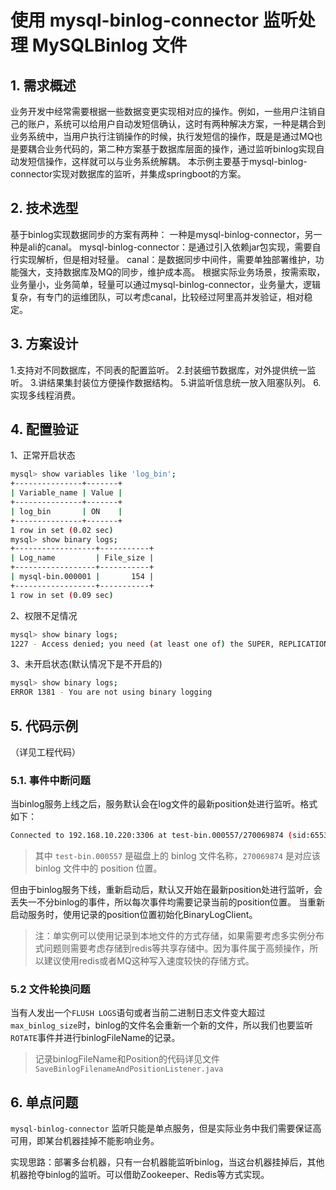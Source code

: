 # 使用 mysql-binlog-connector 监听处理 MySQLBinlog 文件

## 1. 需求概述
   业务开发中经常需要根据一些数据变更实现相对应的操作。例如，一些用户注销自己的账户，系统可以给用户自动发短信确认，这时有两种解决方案，一种是耦合到业务系统中，当用户执行注销操作的时候，执行发短信的操作，既是是通过MQ也是要耦合业务代码的，第二种方案基于数据库层面的操作，通过监听binlog实现自动发短信操作，这样就可以与业务系统解耦。
   本示例主要基于mysql-binlog-connector实现对数据库的监听，并集成springboot的方案。

## 2. 技术选型
   基于binlog实现数据同步的方案有两种：
   一种是mysql-binlog-connector，另一种是ali的canal。
   mysql-binlog-connector：是通过引入依赖jar包实现，需要自行实现解析，但是相对轻量。
   canal：是数据同步中间件，需要单独部署维护，功能强大，支持数据库及MQ的同步，维护成本高。
   根据实际业务场景，按需索取，业务量小，业务简单，轻量可以通过mysql-binlog-connector，业务量大，逻辑复杂，有专门的运维团队，可以考虑canal，比较经过阿里高并发验证，相对稳定。

## 3. 方案设计
   1.支持对不同数据库，不同表的配置监听。
   2.封装细节数据库，对外提供统一监听。
   3.讲结果集封装位方便操作数据结构。
   5.讲监听信息统一放入阻塞队列。
   6.实现多线程消费。

## 4. 配置验证

1、正常开启状态

```bash
mysql> show variables like 'log_bin';
+---------------+-------+
| Variable_name | Value |
+---------------+-------+
| log_bin       | ON    |
+---------------+-------+
1 row in set (0.02 sec)
mysql> show binary logs;
+------------------+-----------+
| Log_name         | File_size |
+------------------+-----------+
| mysql-bin.000001 |       154 |
+------------------+-----------+
1 row in set (0.09 sec)
```

2、权限不足情况

```bash
mysql> show binary logs;
1227 - Access denied; you need (at least one of) the SUPER, REPLICATION CLIENT privilege(s) for this operation
```

3、未开启状态(默认情况下是不开启的)

```bash
mysql> show binary logs;
ERROR 1381 - You are not using binary logging
```

## 5. 代码示例

（详见工程代码）

### 5.1. 事件中断问题

当binlog服务上线之后，服务默认会在log文件的最新position处进行监听。格式如下：

```bash
Connected to 192.168.10.220:3306 at test-bin.000557/270069874 (sid:65535, cid:1089065)
```

> 其中 `test-bin.000557` 是磁盘上的 binlog 文件名称，`270069874` 是对应该 binlog 文件中的 position 位置。

但由于binlog服务下线，重新启动后，默认又开始在最新position处进行监听，会丢失一不分binlog的事件，所以每次事件均需要记录当前的position位置。
当重新启动服务时，使用记录的position位置初始化BinaryLogClient。

> 注：单实例可以使用记录到本地文件的方式存储，如果需要考虑多实例分布式问题则需要考虑存储到redis等共享存储中。因为事件属于高频操作，所以建议使用redis或者MQ这种写入速度较快的存储方式。

### 5.2 文件轮换问题

当有人发出一个`FLUSH LOGS`语句或者当前二进制日志文件变大超过`max_binlog_size`时，binlog的文件名会重新一个新的文件，所以我们也要监听`ROTATE`事件并进行binlogFileName的记录。

> 记录binlogFileName和Position的代码详见文件 `SaveBinlogFilenameAndPositionListener.java`

## 6. 单点问题

`mysql-binlog-connector` 监听只能是单点服务，但是实际业务中我们需要保证高可用，即某台机器挂掉不能影响业务。

实现思路：部署多台机器，只有一台机器能监听binlog，当这台机器挂掉后，其他机器抢夺binlog的监听。可以借助Zookeeper、Redis等方式实现。

